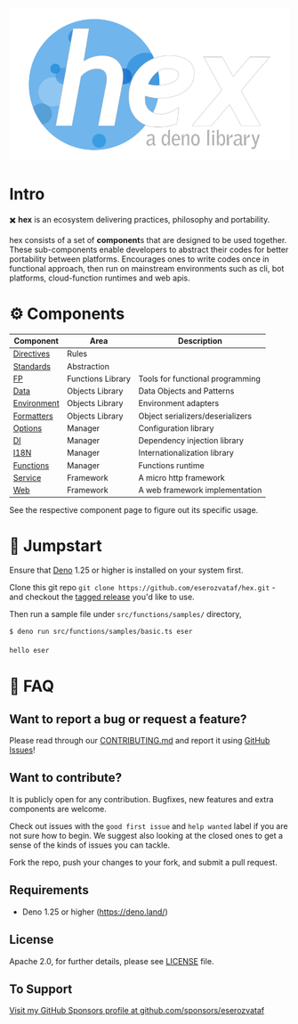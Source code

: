 <p align="center">
  <a href="https://github.com/eserozvataf/hex">
    <img alt="hex: a deno library" src="./etc/logo.png" width="849" />
  </a>
</p>

# Intro

✖️ **hex** is an ecosystem delivering practices, philosophy and portability.

hex consists of a set of **component**s that are designed to be used together.
These sub-components enable developers to abstract their codes for better
portability between platforms. Encourages ones to write codes once in functional
approach, then run on mainstream environments such as cli, bot platforms,
cloud-function runtimes and web apis.


# ⚙ Components

| Component                       | Area              | Description                       |
|---------------------------------|-------------------|-----------------------------------|
| [Directives](src/directives/)   | Rules             |                                   |
| [Standards](src/standards/)     | Abstraction       |                                   |
| [FP](src/fp/)                   | Functions Library | Tools for functional programming  |
| [Data](src/data/)               | Objects Library   | Data Objects and Patterns         |
| [Environment](src/environment/) | Objects Library   | Environment adapters              |
| [Formatters](src/formatters/)   | Objects Library   | Object serializers/deserializers  |
| [Options](src/options/)         | Manager           | Configuration library             |
| [DI](src/di/)                   | Manager           | Dependency injection library      |
| [I18N](src/i18n/)               | Manager           | Internationalization library      |
| [Functions](src/functions/)     | Manager           | Functions runtime                 |
| [Service](src/service/)         | Framework         | A micro http framework            |
| [Web](src/web/)                 | Framework         | A web framework implementation    |


See the respective component page to figure out its specific usage.


# 🚀 Jumpstart

Ensure that [Deno](https://deno.land/) 1.25 or higher is installed on your system first.

Clone this git repo `git clone https://github.com/eserozvataf/hex.git` - and
checkout the [tagged release](https://github.com/eserozvataf/hex/releases) you'd
like to use.

Then run a sample file under `src/functions/samples/` directory,

```sh
$ deno run src/functions/samples/basic.ts eser

hello eser
```


# 📖 FAQ

## Want to report a bug or request a feature?

Please read through our [CONTRIBUTING.md](CONTRIBUTING.md) and report it using
[GitHub Issues](https://github.com/eserozvataf/hex/issues)!

## Want to contribute?

It is publicly open for any contribution. Bugfixes, new features and extra
components are welcome.

Check out issues with the `good first issue` and `help wanted` label if you are
not sure how to begin. We suggest also looking at the closed ones to get a sense
of the kinds of issues you can tackle.

Fork the repo, push your changes to your fork, and submit a pull request.

## Requirements

- Deno 1.25 or higher (https://deno.land/)

## License

Apache 2.0, for further details, please see [LICENSE](LICENSE) file.

## To Support

[Visit my GitHub Sponsors profile at github.com/sponsors/eserozvataf](https://github.com/sponsors/eserozvataf)
